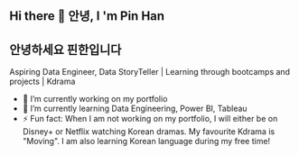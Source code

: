 ## Hi there 👋 안녕, I 'm Pin Han 
## 안녕하세요 핀한입니다
Aspiring Data Engineer, Data StoryTeller | Learning through bootcamps and projects | Kdrama 

- 🔭 I’m currently working on my portfolio
- 🌱 I’m currently learning Data Engineering, Power BI, Tableau
- ⚡ Fun fact: When I am not working on my portfolio, I will either be on Disney+ or Netflix watching Korean dramas. My favourite Kdrama is "Moving". I am also learning Korean language during my free time! 

